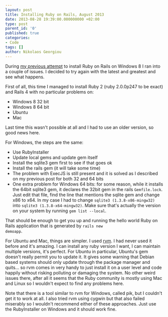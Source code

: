 ```yaml
---
layout: post
title: Installing Ruby on Rails, August 2013
date: 2013-08-28 19:39:00.000000000 +02:00
type: post
parent_id: '0'
published: true
categories:
- Code
tags: []
author: Nikolaos Georgiou
---
```


During <a href="/2013/04/installing-ruby-on-rails-on-windows-8">my previous attempt</a> to install Ruby on Rails on Windows 8 I ran into a couple of issues. I decided to try again with the latest and greatest and see what happens.

First of all, this time I managed to install Ruby 2 (ruby 2.0.0p247 to be exact) and Rails 4 with no particular problems on:
<ul>
<li>Windows 8 32 bit</li>
<li>Windows 8 64 bit</li>
<li>Ubuntu</li>
<li>Mac</li>
</ul>

Last time this wasn't possible at all and I had to use an older version, so good news here.

For Windows, the steps are the same:
<ul>
<li>Use RubyInstaller</li>
<li>Update local gems and update gem itself</li>
<li>Install the sqlite3 gem first to see if that goes ok</li>
<li>Install the rails gem (it will take some time)</li>
<li>The problem with ExecJS is still present and it is solved as I described on my previous post for both 32 and 64 bits</li>
<li>One extra problem for Windows 64 bits: for some reason, while it installs the 64bit sqlite3 gem, it declares the 32bit gem in the rails <code>Gemfile.lock</code>. Just edit that file, find the line that mentions the sqlite gem and change x86 to x64. In my case I had to change <code>sqlite3 (1.3.8-x86-mingw32)</code> into <code>sqlite3 (1.3.8-x64-mingw32)</code>. Make sure that's actually the version on your system by running <code>gem list --local</code>.</li>
</ul>

That should be enough to get you up and running the hello world Ruby on Rails application that is generated by <code>rails new demoapp</code>.

For Ubuntu and Mac, things are simpler. I used <a href="https://rvm.io/">rvm</a>. I had never used it before and it's amazing. I can install any ruby version I want, I can maintain multiple versions, it's perfect. For Ubuntu in particular, Ubuntu's gem doesn't really permit you to update it. It gives some warning that Debian based systems should only update through the package manager and quits... so rvm comes in very handy to just install it on a user level and code happily without risking polluting or damaging the system. No other weird issues there, after all it seems that the Ruby community is mostly using Mac and Linux so I wouldn't expect to find any problems here.

Note that there is a tool similar to rvm for Windows, called pik, but I couldn't get it to work at all. I also tried rvm using cygwin but that also failed miserably so I wouldn't recommend either of these approaches. Just use the RubyInstaller on Windows and it should work fine.
